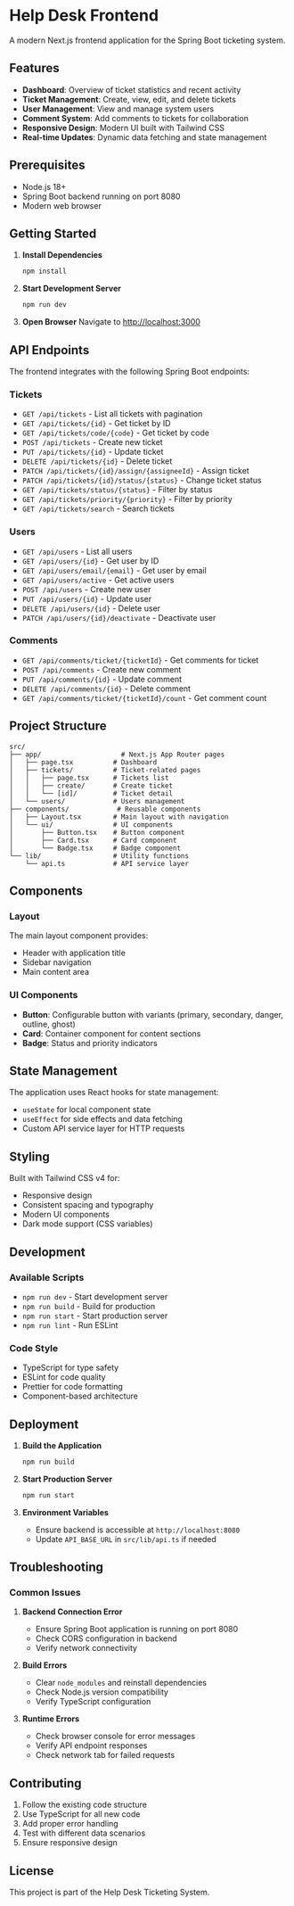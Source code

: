 # Help Desk Frontend

A modern Next.js frontend application for the Spring Boot ticketing system.

## Features

- **Dashboard**: Overview of ticket statistics and recent activity
- **Ticket Management**: Create, view, edit, and delete tickets
- **User Management**: View and manage system users
- **Comment System**: Add comments to tickets for collaboration
- **Responsive Design**: Modern UI built with Tailwind CSS
- **Real-time Updates**: Dynamic data fetching and state management

## Prerequisites

- Node.js 18+ 
- Spring Boot backend running on port 8080
- Modern web browser

## Getting Started

1. **Install Dependencies**
   ```bash
   npm install
   ```

2. **Start Development Server**
   ```bash
   npm run dev
   ```

3. **Open Browser**
   Navigate to [http://localhost:3000](http://localhost:3000)

## API Endpoints

The frontend integrates with the following Spring Boot endpoints:

### Tickets
- `GET /api/tickets` - List all tickets with pagination
- `GET /api/tickets/{id}` - Get ticket by ID
- `GET /api/tickets/code/{code}` - Get ticket by code
- `POST /api/tickets` - Create new ticket
- `PUT /api/tickets/{id}` - Update ticket
- `DELETE /api/tickets/{id}` - Delete ticket
- `PATCH /api/tickets/{id}/assign/{assigneeId}` - Assign ticket
- `PATCH /api/tickets/{id}/status/{status}` - Change ticket status
- `GET /api/tickets/status/{status}` - Filter by status
- `GET /api/tickets/priority/{priority}` - Filter by priority
- `GET /api/tickets/search` - Search tickets

### Users
- `GET /api/users` - List all users
- `GET /api/users/{id}` - Get user by ID
- `GET /api/users/email/{email}` - Get user by email
- `GET /api/users/active` - Get active users
- `POST /api/users` - Create new user
- `PUT /api/users/{id}` - Update user
- `DELETE /api/users/{id}` - Delete user
- `PATCH /api/users/{id}/deactivate` - Deactivate user

### Comments
- `GET /api/comments/ticket/{ticketId}` - Get comments for ticket
- `POST /api/comments` - Create new comment
- `PUT /api/comments/{id}` - Update comment
- `DELETE /api/comments/{id}` - Delete comment
- `GET /api/comments/ticket/{ticketId}/count` - Get comment count

## Project Structure

```
src/
├── app/                    # Next.js App Router pages
│   ├── page.tsx          # Dashboard
│   ├── tickets/          # Ticket-related pages
│   │   ├── page.tsx      # Tickets list
│   │   ├── create/       # Create ticket
│   │   └── [id]/         # Ticket detail
│   └── users/            # Users management
├── components/            # Reusable components
│   ├── Layout.tsx        # Main layout with navigation
│   └── ui/               # UI components
│       ├── Button.tsx    # Button component
│       ├── Card.tsx      # Card component
│       └── Badge.tsx     # Badge component
└── lib/                  # Utility functions
    └── api.ts            # API service layer
```

## Components

### Layout
The main layout component provides:
- Header with application title
- Sidebar navigation
- Main content area

### UI Components
- **Button**: Configurable button with variants (primary, secondary, danger, outline, ghost)
- **Card**: Container component for content sections
- **Badge**: Status and priority indicators

## State Management

The application uses React hooks for state management:
- `useState` for local component state
- `useEffect` for side effects and data fetching
- Custom API service layer for HTTP requests

## Styling

Built with Tailwind CSS v4 for:
- Responsive design
- Consistent spacing and typography
- Modern UI components
- Dark mode support (CSS variables)

## Development

### Available Scripts
- `npm run dev` - Start development server
- `npm run build` - Build for production
- `npm run start` - Start production server
- `npm run lint` - Run ESLint

### Code Style
- TypeScript for type safety
- ESLint for code quality
- Prettier for code formatting
- Component-based architecture

## Deployment

1. **Build the Application**
   ```bash
   npm run build
   ```

2. **Start Production Server**
   ```bash
   npm run start
   ```

3. **Environment Variables**
   - Ensure backend is accessible at `http://localhost:8080`
   - Update `API_BASE_URL` in `src/lib/api.ts` if needed

## Troubleshooting

### Common Issues

1. **Backend Connection Error**
   - Ensure Spring Boot application is running on port 8080
   - Check CORS configuration in backend
   - Verify network connectivity

2. **Build Errors**
   - Clear `node_modules` and reinstall dependencies
   - Check Node.js version compatibility
   - Verify TypeScript configuration

3. **Runtime Errors**
   - Check browser console for error messages
   - Verify API endpoint responses
   - Check network tab for failed requests

## Contributing

1. Follow the existing code structure
2. Use TypeScript for all new code
3. Add proper error handling
4. Test with different data scenarios
5. Ensure responsive design

## License

This project is part of the Help Desk Ticketing System.
